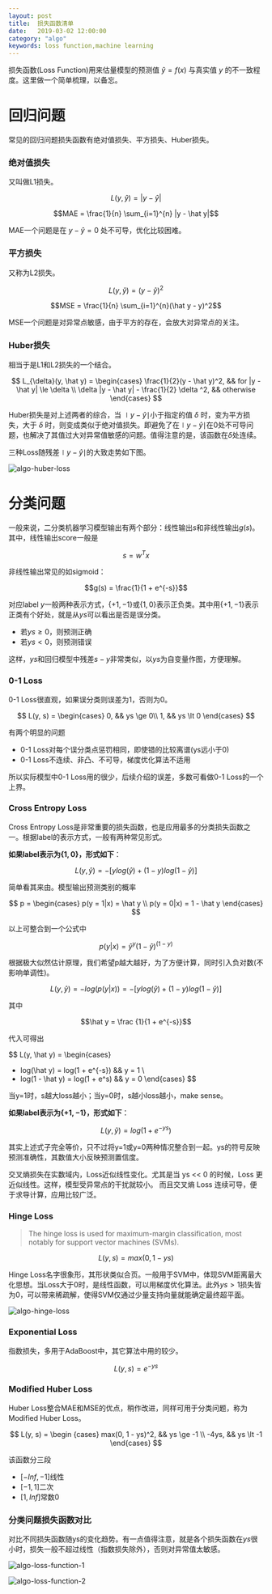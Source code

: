 ```yaml
---
layout: post
title:  损失函数清单
date:   2019-03-02 12:00:00
category: "algo"
keywords: loss function,machine learning
---
```


损失函数(Loss Function)用来估量模型的预测值 $\hat y = f(x)$ 与真实值 $y$ 的不一致程度。这里做一个简单梳理，以备忘。

# 回归问题

常见的回归问题损失函数有绝对值损失、平方损失、Huber损失。

### 绝对值损失

又叫做L1损失。

$$L(y, \hat y) = |y - \hat y|$$

$$MAE = \frac{1}{n} \sum_{i=1}^{n} |y - \hat y|$$

MAE一个问题是在 $y - \hat y=0$ 处不可导，优化比较困难。

### 平方损失

又称为L2损失。

$$L(y, \hat y) = (y - \hat y)^2$$

$$MSE = \frac{1}{n} \sum_{i=1}^{n}(\hat y - y)^2$$

MSE一个问题是对异常点敏感，由于平方的存在，会放大对异常点的关注。

### Huber损失

相当于是L1和L2损失的一个结合。

$$
L_{\delta}(y, \hat y) = \begin{cases}
  \frac{1}{2}(y - \hat y)^2, && for |y - \hat y| \le \delta \\
  \delta |y - \hat y| - \frac{1}{2} \delta ^2, && otherwise
\end{cases}
$$

Huber损失是对上述两者的综合，当 $\mid y-\hat y\mid$小于指定的值 $\delta$ 时，变为平方损失，大于 $\delta$ 时，则变成类似于绝对值损失。即避免了在$\mid y-\hat y\mid$在0处不可导问题，也解决了其值过大对异常值敏感的问题。值得注意的是，该函数在$\delta$处连续。

三种Loss随残差$\mid y-\hat y\mid$的大致走势如下图。

![algo-huber-loss](https://images-1256734305.cos.ap-beijing.myqcloud.com/algo-huber-loss.png)


# 分类问题

一般来说，二分类机器学习模型输出有两个部分：线性输出$s$和非线性输出$g(s)$。其中，线性输出score一般是

$$s = w^Tx$$

非线性输出常见的如sigmoid：

$$g(s) = \frac{1}{1 + e^{-s}}$$


对应label $y$一般两种表示方式，$\{+1, -1\}$或$\{1, 0\}$表示正负类。其中用$\{+1, -1\}$表示正类有个好处，就是从$ys$可以看出是否是误分类。

+ 若$ys \ge 0$，则预测正确
+ 若$ys \lt 0$，则预测错误

这样，$ys$和回归模型中残差$s - y$非常类似，以$ys$为自变量作图，方便理解。

### 0-1 Loss

0-1 Loss很直观，如果误分类则误差为1，否则为0。

$$
L(y, s) = \begin{cases}
  0, && ys \ge 0\\
  1, && ys \lt 0
\end{cases}
$$

有两个明显的问题

+ 0-1 Loss对每个误分类点惩罚相同，即使错的比较离谱(ys远小于0)
+ 0-1 Loss不连续、非凸、不可导，梯度优化算法不适用

所以实际模型中0-1 Loss用的很少，后续介绍的误差，多数可看做0-1 Loss的一个上界。

### Cross Entropy Loss

Cross Entropy Loss是非常重要的损失函数，也是应用最多的分类损失函数之一。根据label的表示方式，一般有两种常见形式。

**如果label表示为$\{1, 0\}$，形式如下**：

$$L(y, \hat y) = -[ylog(\hat y) + (1 - y)log(1 - \hat y)]$$

简单看其来由。模型输出预测类别的概率

$$
p = \begin{cases}
p(y = 1|x) = \hat y \\
p(y = 0|x) = 1 - \hat y
\end{cases}
$$

以上可整合到一个公式中

$$p(y|x) = \hat y^y(1 - \hat y)^{(1 - y)}$$

根据极大似然估计原理，我们希望p越大越好，为了方便计算，同时引入负对数(不影响单调性)。

$$L(y, \hat y) = -log(p(y|x)) = -[ylog(\hat y) + (1 - y)log(1 - \hat y)]$$

其中

$$\hat y = \frac {1}{1 + e^{-s}}$$

代入可得出

$$
L(y, \hat y) = \begin{cases}
  - log(\hat y) = log(1 + e^{-s}) && y = 1 \\
  - log(1 - \hat y) = log(1 + e^s) && y = 0
\end{cases}
$$

当y=1时，s越大loss越小；当y=0时，s越小loss越小，make sense。

**如果label表示为$\{+1, -1\}$，形式如下**：

$$L(y, \hat y) = log(1 + e^{-ys})$$

其实上述式子完全等价，只不过将y=1或y=0两种情况整合到一起。ys的符号反映预测准确性，其数值大小反映预测置信度。

交叉熵损失在实数域内，Loss近似线性变化。尤其是当 ys << 0 的时候，Loss 更近似线性。这样，模型受异常点的干扰就较小。 而且交叉熵 Loss 连续可导，便于求导计算，应用比较广泛。

### Hinge Loss

> The hinge loss is used for maximum-margin classification, most notably for support vector machines (SVMs).

$$L(y, s) = max(0, 1 - ys)$$

Hinge Loss名字很象形，其形状类似合页。一般用于SVM中，体现SVM距离最大化思想。当Loss大于0时，是线性函数，可以用梯度优化算法。此外$ys > 1$损失皆为0，可以带来稀疏解，使得SVM仅通过少量支持向量就能确定最终超平面。

![algo-hinge-loss](https://images-1256734305.cos.ap-beijing.myqcloud.com/algo-hinge-loss.png)

### Exponential Loss

指数损失，多用于AdaBoost中，其它算法中用的较少。

$$L(y, s) = e^{-ys}$$

### Modified Huber Loss

Huber Loss整合MAE和MSE的优点，稍作改进，同样可用于分类问题，称为Modified Huber Loss。

$$
L(y, s) = \begin {cases}
  max(0, 1 - ys)^2, && ys \ge -1 \\
  -4ys, && ys \lt -1
\end{cases}
$$

该函数分三段

+ $[-Inf, -1]$线性
+ $[-1, 1]$二次
+ $[1, Inf]$常数0

### 分类问题损失函数对比

对比不同损失函数随ys的变化趋势。有一点值得注意，就是各个损失函数在$ys$很小时，损失一般不超过线性（指数损失除外），否则对异常值太敏感。

![algo-loss-function-1](https://images-1256734305.cos.ap-beijing.myqcloud.com/algo-loss-function-1.png)

![algo-loss-function-2](https://images-1256734305.cos.ap-beijing.myqcloud.com/algo-loss-function-2.png)

